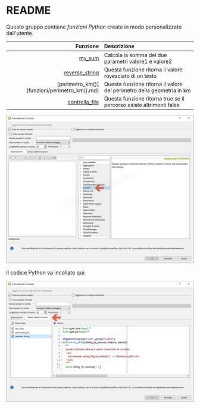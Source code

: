 # README

Questo gruppo contiene _funzioni Python_ create in modo personalizzato dall'utente.

| Funzione | Descrizione |
| ---: | :--- |
| [my\_sum](custom/funzioni/my_sum.md) | Calcola la somma dei due parametri valore1 e valore2 |
| [reverse\_string](custom/funzioni/reverse_string.md) | Questa funzione ritorna il valore rovesciato di un testo |
| \[perimetro\_km\(\)\]\(funzioni/perimetro\_km\(\).md\) | Questa funzione ritorna il valore del perimetro della geometria in km |
| [controlla\_file](custom/funzioni/controlla_file.md) | Questa funzione ritorna true se il percorso esiste altrimenti false |

![](../.gitbook/assets/gruppo_custom1.png)

Il codice Python va incollato qui:

![](../.gitbook/assets/editor_funzioni1%20%281%29.png)

